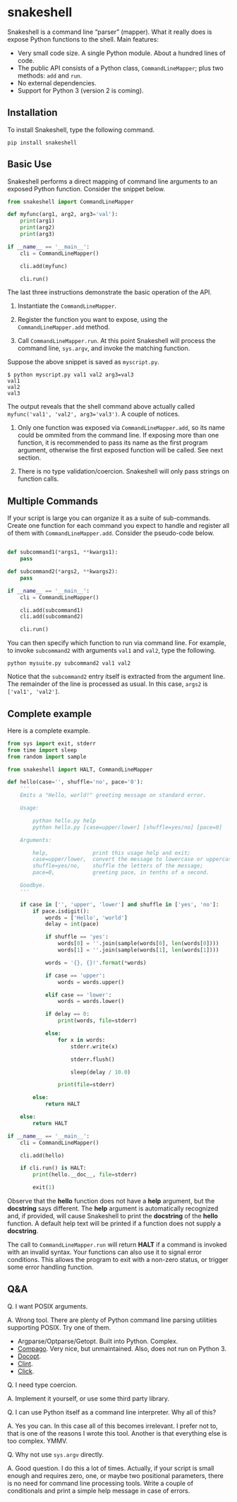# snakeshell

Snakeshell is a command line “parser” (mapper). What it really does is expose
Python functions to the shell. Main features:

* Very small code size. A single Python module. About a hundred lines of code.
* The public API consists of a Python class, `CommandLineMapper`; plus two
  methods: `add` and `run`.
* No external dependencies.
* Support for Python 3 (version 2 is coming).

## Installation

To install Snakeshell, type the following command.

    pip install snakeshell

## Basic Use

Snakeshell performs a direct mapping of command line arguments to an exposed
Python function. Consider the snippet below.

```python
from snakeshell import CommandLineMapper

def myfunc(arg1, arg2, arg3='val'):
    print(arg1)
    print(arg2)
    print(arg3)

if __name__ == '__main__':
    cli = CommandLineMapper()

    cli.add(myfunc)

    cli.run()
```

The last three instructions demonstrate the basic operation of the API.

1. Instantiate the `CommandLineMapper`.

2. Register the function you want to expose, using the `CommandLineMapper.add`
method.

3. Call `CommandLineMapper.run`. At this point Snakeshell will process the
command line, ``sys.argv``, and invoke the matching function.

Suppose the above snippet is saved as `myscript.py`.

    $ python myscript.py val1 val2 arg3=val3
    val1
    val2
    val3

The output reveals that the shell command above actually called
`myfunc('val1', 'val2', arg3='val3')`. A couple of notices.

1. Only one function was exposed via `CommandLineMapper.add`, so its name could
be ommited from the command line. If exposing more than one function, it is
recommended to pass its name as the first program argument, otherwise the first
exposed function will be called. See next section.

2. There is no type validation/coercion. Snakeshell will only pass strings on
function calls.

## Multiple Commands

If your script is large you can organize it as a suite of sub-commands. Create
one function for each command you expect to handle and register all of them
with `CommandLineMapper.add`. Consider the pseudo-code below.

```python

def subcommand1(*args1, **kwargs1):
    pass

def subcommand2(*args2, **kwargs2):
    pass

if __name__ == '__main__':
    cli = CommandLineMapper()

    cli.add(subcommand1)
    cli.add(subcommand2)

    cli.run()
```

You can then specify which function to run via command line. For example, to
invoke `subcommand2` with arguments `val1` and `val2`, type the following.

    python mysuite.py subcommand2 val1 val2

Notice that the `subcommand2` entry itself is extracted from the argument
line. The remainder of the line is processed as usual. In this case, `args2`
is `['val1', 'val2']`.

## Complete example

Here is a complete example.

```python
from sys import exit, stderr
from time import sleep
from random import sample

from snakeshell import HALT, CommandLineMapper

def hello(case='', shuffle='no', pace='0'):
    '''
    Emits a "Hello, world!" greeting message on standard error.

    Usage:

        python hello.py help
        python hello.py [case=upper/lower] [shuffle=yes/no] [pace=0]

    Arguments:

        help,              print this usage help and exit;
        case=upper/lower,  convert the message to lowercase or uppercase;
        shuffle=yes/no,    shuffle the letters of the message;
        pace=0,            greeting pace, in tenths of a second.

    Goodbye.
    '''

    if case in ['', 'upper', 'lower'] and shuffle in ['yes', 'no']:
        if pace.isdigit():
            words = ['Hello', 'world']
            delay = int(pace)

            if shuffle == 'yes':
                words[0] = ''.join(sample(words[0], len(words[0])))
                words[1] = ''.join(sample(words[1], len(words[1])))

            words = '{}, {}!'.format(*words)

            if case == 'upper':
                words = words.upper()

            elif case == 'lower':
                words = words.lower()

            if delay == 0:
                print(words, file=stderr)

            else:
                for x in words:
                    stderr.write(x)

                    stderr.flush()

                    sleep(delay / 10.0)

                print(file=stderr)

        else:
            return HALT

    else:
        return HALT

if __name__ == '__main__':
    cli = CommandLineMapper()

    cli.add(hello)

    if cli.run() is HALT:
        print(hello.__doc__, file=stderr)

        exit(1)
```

Observe that the **hello** function does not have a **help** argument, but the
**docstring** says different. The **help** argument is automatically recognized
and, if provided, will cause Snakeshell to print the **docstring** of the
**hello** function. A default help text will be printed if a function does not
supply a **docstring**.

The call to `CommandLineMapper.run` will return **HALT** if a command is
invoked with an invalid syntax. Your functions can also use it to signal error
conditions. This allows the program to exit with a non-zero status, or trigger
some error handling function.

## Q&A

Q. I want POSIX arguments.

A. Wrong tool. There are plenty of Python command line parsing utilities
supporting POSIX. Try one of them.

* Argparse/Optparse/Getopt. Built into Python. Complex.
* [Compago](https://github.com/jmohr/compago). Very nice, but
  unmaintained. Also, does not run on Python 3.
* [Docopt](http://docopt.org/).
* [Clint](https://github.com/kennethreitz/clint).
* [Click](http://click.pocoo.org/3/).

Q. I need type coercion.

A. Implement it yourself, or use some third party library.

Q. I can use Python itself as a command line interpreter. Why all of this?

A. Yes you can. In this case all of this becomes irrelevant. I prefer not to,
that is one of the reasons I wrote this tool. Another is that everything else
is too complex. YMMV.

Q. Why not use `sys.argv` directly.

A. Good question. I do this a lot of times. Actually, if your script is small
enough and requires zero, one, or maybe two positional parameters, there is no
need for command line processing tools. Write a couple of conditionals and
print a simple help message in case of errors.

